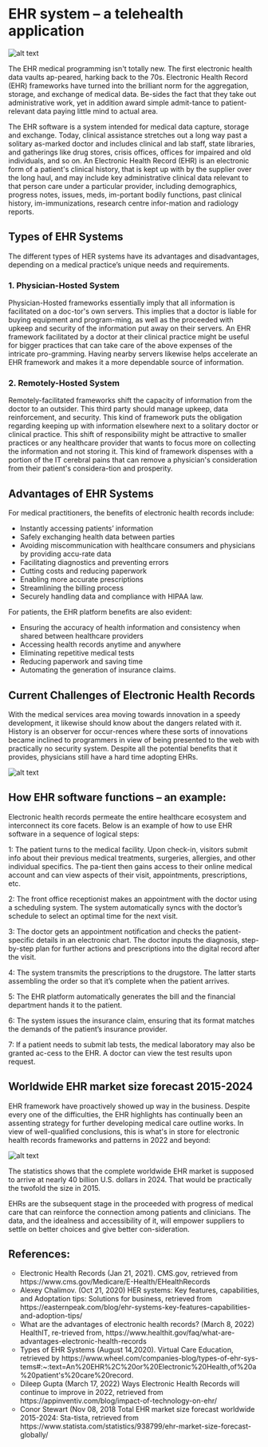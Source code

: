 # EHR system – a telehealth application
 
 
![alt text](https://github.com/AmarFurqan/AmarFurqan.github.io/blob/main/0.jpg?raw=true)


The EHR medical programming isn't totally new. The first electronic health data vaults ap-peared, harking back to the 70s. Electronic Health Record (EHR) frameworks have turned into the brilliant norm for the aggregation, storage, and exchange of medical data. Be-sides the fact that they take out administrative work, yet in addition award simple admit-tance to patient-relevant data paying little mind to actual area.

The EHR software is a system intended for medical data capture, storage and exchange. Today, clinical assistance stretches out a long way past a solitary as-marked doctor and includes clinical and lab staff, state libraries, and gatherings like drug stores, crisis offices, offices for impaired and old individuals, and so on. An Electronic Health Record (EHR) is an electronic form of a patient's clinical history, that is kept up with by the supplier over the long haul, and may include key administrative clinical data relevant to that person care under a particular provider, including demographics, progress notes, issues, meds, im-portant bodily functions, past clinical history, im-immunizations, research centre infor-mation and radiology reports.


## Types of EHR Systems
The different types of HER systems have its advantages and disadvantages, depending on a medical practice’s unique needs and requirements.

### 1. Physician-Hosted System
Physician-Hosted frameworks essentially imply that all information is facilitated on a doc-tor's own servers. This implies that a doctor is liable for buying equipment and program-ming, as well as the proceeded with upkeep and security of the information put away on their servers. An EHR framework facilitated by a doctor at their clinical practice might be useful for bigger practices that can take care of the above expenses of the intricate pro-gramming. Having nearby servers likewise helps accelerate an EHR framework and makes it a more dependable source of information.

### 2. Remotely-Hosted System
Remotely-facilitated frameworks shift the capacity of information from the doctor to an outsider. This third party should manage upkeep, data reinforcement, and security. This kind of framework puts the obligation regarding keeping up with information elsewhere next to a solitary doctor or clinical practice. This shift of responsibility might be attractive to smaller practices or any healthcare provider that wants to focus more on collecting the information and not storing it. This kind of framework dispenses with a portion of the IT cerebral pains that can remove a physician's consideration from their patient's considera-tion and prosperity.

## Advantages of EHR Systems

For medical practitioners, the benefits of electronic health records include:
- Instantly accessing patients’ information
- Safely exchanging health data between parties
- Avoiding miscommunication with healthcare consumers and physicians by providing accu-rate data
- Facilitating diagnostics and preventing errors
- Cutting costs and reducing paperwork
- Enabling more accurate prescriptions
- Streamlining the billing process
- Securely handling data and compliance with HIPAA law.

For patients, the EHR platform benefits are also evident:
- Ensuring the accuracy of health information and consistency when shared between healthcare providers
- Accessing health records anytime and anywhere
- Eliminating repetitive medical tests
- Reducing paperwork and saving time
- Automating the generation of insurance claims.


## Current Challenges of Electronic Health Records

With the medical services area moving towards innovation in a speedy development, it likewise should know about the dangers related with it. History is an observer for occur-rences where these sorts of innovations became inclined to programmers in view of being presented to the web with practically no security system. Despite all the potential benefits that it provides, physicians still have a hard time adopting EHRs.

![alt text](https://github.com/AmarFurqan/AmarFurqan.github.io/blob/main/1.jpg?raw=true)


## How EHR software functions – an example:

Electronic health records permeate the entire healthcare ecosystem and interconnect its core facets. Below is an example of how to use EHR software in a sequence of logical steps:

1: The patient turns to the medical facility. Upon check-in, visitors submit info about their previous medical treatments, surgeries, allergies, and other individual specifics. The pa-tient then gains access to their online medical account and can view aspects of their visit, appointments, prescriptions, etc.

2: The front office receptionist makes an appointment with the doctor using a scheduling system. The system automatically syncs with the doctor’s schedule to select an optimal time for the next visit.

3: The doctor gets an appointment notification and checks the patient-specific details in an electronic chart. The doctor inputs the diagnosis, step-by-step plan for further actions and prescriptions into the digital record after the visit.

4: The system transmits the prescriptions to the drugstore. The latter starts assembling the order so that it’s complete when the patient arrives.

5: The EHR platform automatically generates the bill and the financial department hands it to the patient.

6: The system issues the insurance claim, ensuring that its format matches the demands of the patient’s insurance provider.

7: If a patient needs to submit lab tests, the medical laboratory may also be granted ac-cess to the EHR. A doctor can view the test results upon request.

## Worldwide EHR market size forecast 2015-2024

EHR framework have proactively showed up way in the business. Despite every one of the difficulties, the EHR highlights has continually been an assenting strategy for further developing medical care outline works. In view of well-qualified conclusions, this is what's in store for electronic health records frameworks and patterns in 2022 and beyond:


![alt text](https://github.com/AmarFurqan/AmarFurqan.github.io/blob/main/2.jpg?raw=true)


The statistics shows that the complete worldwide EHR market is supposed to arrive at nearly 40 billion U.S. dollars in 2024. That would be practically the twofold the size in 2015.

EHRs are the subsequent stage in the proceeded with progress of medical care that can reinforce the connection among patients and clinicians. The data, and the idealness and accessibility of it, will empower suppliers to settle on better choices and give better con-sideration.

## References:
<ul type="circle">
<li> Electronic Health Records (Jan 21, 2021). CMS.gov, retrieved from https://www.cms.gov/Medicare/E-Health/EHealthRecords </li>
<li> Alexey Chalimov. (Oct 21, 2020) HER systems: Key features, capabilities, and Adoptation tips: Solutions for business, retrieved from https://easternpeak.com/blog/ehr-systems-key-features-capabilities-and-adoption-tips/ </li>
<li> What are the advantages of electronic health records? (March 8, 2022) HealthIT, re-trieved from, https://www.healthit.gov/faq/what-are-advantages-electronic-health-records </li>
<li> Types of EHR Systems (August 14,2020). Virtual Care Education, retrieved by https://www.wheel.com/companies-blog/types-of-ehr-sys-tems#:~:text=An%20EHR%2C%20or%20Electronic%20Health,of%20a%20patient's%20care%20record. </li>
<li> Dileep Gupta (March 17, 2022) Ways Electronic Health Records will continue to improve in 2022, retrieved from https://appinventiv.com/blog/impact-of-technology-on-ehr/ </li>
<li> Conor Stewart (Nov 08, 2018 Total EHR market size forecast worldwide 2015-2024: Sta-tista, retrieved from https://www.statista.com/statistics/938799/ehr-market-size-forecast-globally/ </li>
  </ul> 

